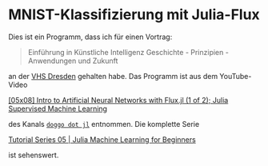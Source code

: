 # MNIST-Klassifizierung mit Julia-Flux

Dies ist ein Programm, dass ich für einen Vortrag:

> Einführung in Künstliche Intelligenz
> Geschichte - Prinzipien - Anwendungen und Zukunft

an der [VHS Dresden](https://www.vhs-dresden.de/programm/computer-und-neue-medien.html?action%5B21%5D=course&courseId=598-C-24F1145&rowIndex=0) gehalten habe. Das Programm
ist aus dem YouTube-Video

[[05x08] Intro to Artificial Neural Networks with Flux.jl (1 of 2); Julia Supervised Machine Learning](https://youtu.be/zmlulaxatRs?si=Ig91F3CGO5n19V_6)

des Kanals [`doggo dot jl`](https://www.youtube.com/@doggodotjl) entnommen. Die komplette Serie 

[Tutorial Series 05 | Julia Machine Learning for Beginners](https://youtube.com/playlist?list=PLhQ2JMBcfAsi76O13sJzk4LXA_mu5sd9E&si=Yot1o4-cr5GXFEi7)

ist sehenswert.